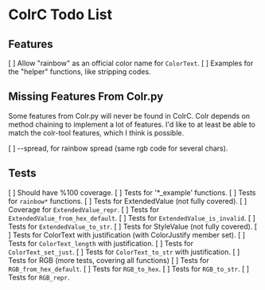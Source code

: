 # ColrC Todo List

## Features
[ ] Allow "rainbow" as an official color name for `ColorText`.
[ ] Examples for the "helper" functions, like stripping codes.

## Missing Features From Colr.py

Some features from Colr.py will never be found in ColrC. Colr depends on
method chaining to implement a lot of features. I'd like to at least be able
to match the colr-tool features, which I think is possible.

[ ] --spread, for rainbow spread (same rgb code for several chars).

## Tests
[ ] Should have %100 coverage.
    [ ] Tests for '*_example' functions.
    [ ] Tests for `rainbow*` functions.
    [ ] Tests for ExtendedValue (not fully covered).
        [ ] Coverage for `ExtendedValue_repr`.
        [ ] Tests for `ExtendedValue_from_hex_default`.
        [ ] Tests for `ExtendedValue_is_invalid`.
        [ ] Tests for `ExtendedValue_to_str`.
    [ ] Tests for StyleValue (not fully covered).
    [ ] Tests for ColorText with justification (with ColorJustify member set).
        [ ] Tests for `ColorText_length` with justification.
        [ ] Tests for `ColorText_set_just`.
        [ ] Tests for `ColorText_to_str` with justification.
    [ ] Tests for RGB (more tests, covering all functions)
        [ ] Tests for `RGB_from_hex_default`.
        [ ] Tests for `RGB_to_hex`.
        [ ] Tests for `RGB_to_str`.
        [ ] Tests for `RGB_repr`.
